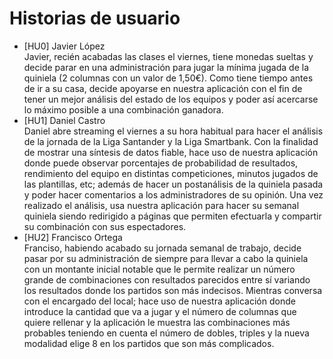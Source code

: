 # Historias de usuario
<ul>
  <li>[HU0] Javier López</li>
  Javier, recién acabadas las clases el viernes, tiene monedas sueltas y decide parar en una administración para jugar la mínima jugada de la quiniela (2 columnas con un valor de 1,50€). Como tiene tiempo antes de ir a su casa, decide apoyarse en nuestra aplicación con el fin de tener un mejor análisis del estado de los equipos y poder así acercarse lo máximo posible a una combinación ganadora.
  <li>[HU1] Daniel Castro</li>
  Daniel abre streaming el viernes a su hora habitual para hacer el análisis de la jornada de la Liga Santander y la Liga Smartbank. Con la finalidad de mostrar una síntesis de datos fiable, hace uso de nuestra aplicación donde puede observar porcentajes de probabilidad de resultados, rendimiento del equipo en distintas competiciones, minutos jugados de las plantillas, etc; además de hacer un postanálisis de la quiniela pasada y poder hacer comentarios a los administradores de su opinión. Una vez realizado el análisis, usa nuestra aplicación para hacer su semanal quiniela siendo redirigido a páginas que permiten efectuarla y compartir su combinación con sus espectadores.
  <li>[HU2] Francisco Ortega</li>
  Franciso, habiendo acabado su jornada semanal de trabajo, decide pasar por su administración de siempre para llevar a cabo la quiniela con un montante inicial notable que le permite realizar un número grande de combinaciones con resultados parecidos entre sí variando los resultados donde los partidos son más indecisos. Mientras conversa con el encargado del local; hace uso de nuestra aplicación donde introduce la cantidad que va a jugar y el número de columnas que quiere rellenar y la aplicación le muestra las combinaciones más probables teniendo en cuenta el número de dobles, triples y la nueva modalidad elige 8 en los partidos que son más complicados.
</ul>
